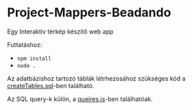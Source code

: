 # Project-Mappers-Beadando

Egy Interaktív térkép készítő web app

Futtatáshoz:
- ```npm install```
- ```node .```

Az adatbázishoz tartozó táblák létrhezosához szükséges kód a [createTables.sql](https://github.com/GreGamingHUN/Project-Mappers-Beadando/blob/master/createTables.sql)-ben található.

Az SQL query-k külön, a [queires.js](https://github.com/GreGamingHUN/Project-Mappers-Beadando/blob/master/queries.js)-ben találhatóak.
